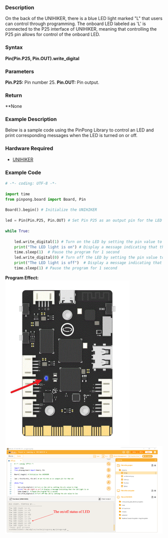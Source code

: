 ### Description
On the back of the UNIHIKER, there is a blue LED light marked "L" that users can control through programming.
The onboard LED labeled as 'L' is connected to the P25 interface of UNIHIKER, meaning that controlling the P25 pin allows for control of the onboard LED.
### Syntax
**Pin(Pin.P25, Pin.OUT).write_digital**
### Parameters
**Pin.P25:** Pin number 25. 
**Pin.OUT:** Pin output. 
### Return
**None
### Example Description
Below is a sample code using the PinPong Library to control an LED and print corresponding messages when the LED is turned on or off.
### Hardware Required

- [UNIHIKER](https://www.dfrobot.com/product-2691.html)
### Example Code
```python
# -*- coding: UTF-8 -*-

import time
from pinpong.board import Board, Pin

Board().begin() # Initialize the UNIHIKER

led = Pin(Pin.P25, Pin.OUT) # Set Pin P25 as an output pin for the LED

while True:
   
    led.write_digital(1) # Turn on the LED by setting the pin value to high
    print("The LED light is on") # Display a message indicating that the LED light is on 
    time.sleep(1)  # Pause the program for 1 second
    led.write_digital(0) # Turn off the LED by setting the pin value to low
    print("The LED light is off")  # Display a message indicating that the LED light is off
    time.sleep(1) # Pause the program for 1 second
```
**Program Effect:**
![](img/1_L_LED_/1717470438843-7704798b-8da6-4d59-9e65-f6301fe445fa.gif)
![image.png](img/1_L_LED_/1722825383752-f9876273-6251-40a1-a841-5a034e186b05.png)
